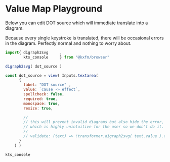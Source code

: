 # Value Map Playground
  
Below you can edit DOT source which will immediate translate into a diagram.

Because every single keystroke is translated, there will be occasional errors in the diagram. Perfectly normal and nothing to worry about.

```js
import{ digraph2svg     ,
        kts_console     } from "@kxfm/browser"
```

<div class="card">

```js
digraph2svg( dot_source )
```

```js
const dot_source = view( Inputs.textarea(
      {
        label: "DOT source" ,
        value: `cause -> effect`,
        spellcheck: false,
        required: true,
        monospace: true,
        resize: true,

        //
        // this will prevent invalid diagrams but also hide the error,
        // which is highly unintuitive for the user so we don't do it.
        //
        // validate: (text) => !transformer.digraph2svg( text.value ).classList.contains('transformer_error')
      }
    ) )
```

```js 
kts_console
```

</div>

